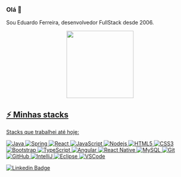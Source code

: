 ### Olá 👋	
Sou Eduardo Ferreira, desenvolvedor FullStack desde 2006.	
<div align="center">	
  <a href="https://github.com/eduardoferreira81">	
  <img height="180em" src="https://github-readme-stats.vercel.app/api?username=eduardoferreira81&show_icons=true&theme=algolia&include_all_commits=true&count_private=true"/>	
  <!--img height="180em" src="https://github-readme-stats.vercel.app/api/top-langs/?username=eduardoferreira81&layout=compact&langs_count=7&theme=algolia"/-->
</div>	
  	
## ⚡ Minhas stacks

Stacks que trabalhei até hoje:

![Java](https://img.shields.io/badge/-Java-007396?style=flat-square&logo=java)
![Spring](https://img.shields.io/badge/-Spring-6DB33F?style=flat-square&logo=spring&logoColor=white)
![React](https://img.shields.io/badge/-React-2496ED?style=flat-square&logo=react&logoColor=white)
![JavaScript](https://img.shields.io/badge/-JavaScript-black?style=flat-square&logo=javascript)
![Nodejs](https://img.shields.io/badge/-Nodejs-339933?style=flat-square&logo=Node.js&logoColor=white)
![HTML5](https://img.shields.io/badge/-HTML5-E34F26?style=flat-square&logo=html5&logoColor=white)
![CSS3](https://img.shields.io/badge/-CSS3-1572B6?style=flat-square&logo=css3)
![Bootstrap](https://img.shields.io/badge/-Bootstrap-563D7C?style=flat-square&logo=bootstrap)
![TypeScript](https://img.shields.io/badge/-TypeScript-007ACC?style=flat-square&logo=typescript)
![Angular](https://img.shields.io/badge/-Angular-DD0031?style=flat-square&logo=angular)
![React Native](https://img.shields.io/badge/-ReactNative-2496ED?style=flat-square&logo=react&logoColor=white)
![MySQL](https://img.shields.io/badge/-MySQL-4479A1?style=flat-square&logo=mysql&logoColor=white)
![Git](https://img.shields.io/badge/-Git-black?style=flat-square&logo=git)
![GitHub](https://img.shields.io/badge/-GitHub-181717?style=flat-square&logo=github)
![IntelliJ](https://img.shields.io/badge/-IntelliJ%20IDEA-black?style=flat-square&logo=intellij-idea&logoColor=white)
![Eclipse](https://img.shields.io/badge/-Eclipse-2C2255?style=flat-square&logo=eclipse&logoColor=white)
![VSCode](https://img.shields.io/badge/-VSCode-007ACC?style=flat-square&logo=visual-studio-code&logoColor=white)
 	
<a href="https://www.linkedin.com/in/carlos-eduardo-ferreira-pereira-30247789/">
<img alt="Linkedin Badge" src="https://img.shields.io/badge/-Eduardo%20Ferreira-blue?style=flat-square&logo=Linkedin&logoColor=white&link=https://www.linkedin.com/in/carlos-eduardo-ferreira-pereira-30247789/"/></a>

